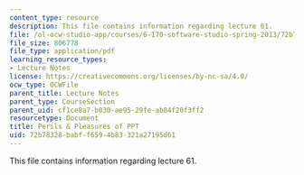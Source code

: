 ```yaml
---
content_type: resource
description: This file contains information regarding lecture 61.
file: /ol-ocw-studio-app/courses/6-170-software-studio-spring-2013/72b78328babff6594b83321a27195d61_MIT6_170S13_61-powerpoint.pdf
file_size: 806778
file_type: application/pdf
learning_resource_types:
- Lecture Notes
license: https://creativecommons.org/licenses/by-nc-sa/4.0/
ocw_type: OCWFile
parent_title: Lecture Notes
parent_type: CourseSection
parent_uid: cf1ce8a7-b030-ae95-29fe-ab84f20f3ff2
resourcetype: Document
title: Perils & Pleasures of PPT
uid: 72b78328-babf-f659-4b83-321a27195d61
---
```

This file contains information regarding lecture 61.
